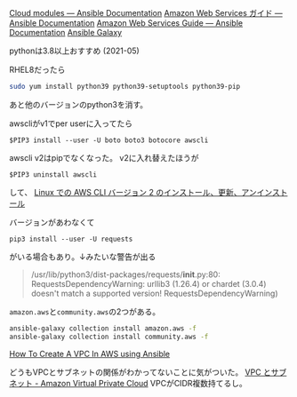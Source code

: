 
[Cloud modules — Ansible Documentation](https://docs.ansible.com/ansible/2.9_ja/modules/list_of_cloud_modules.html#amazon)
[Amazon Web Services ガイド — Ansible Documentation](https://docs.ansible.com/ansible/2.9_ja/scenario_guides/guide_aws.html)
[Amazon Web Services Guide — Ansible Documentation](https://docs.ansible.com/ansible/latest/scenario_guides/guide_aws.html)
[Ansible Galaxy](https://galaxy.ansible.com/community/aws)


pythonは3.8以上おすすめ (2021-05)

RHEL8だったら 
```sh
sudo yum install python39 python39-setuptools python39-pip
```
あと他のバージョンのpython3を消す。

awscliがv1でper userに入ってたら
```
$PIP3 install --user -U boto boto3 botocore awscli
```
awscli v2はpipでなくなった。
v2に入れ替えたほうが

```
$PIP3 uninstall awscli
```
して、
[Linux での AWS CLI バージョン 2 のインストール、更新、アンインストール](https://docs.aws.amazon.com/ja_jp/cli/latest/userguide/install-cliv2-linux.html)

バージョンがあわなくて
```
pip3 install --user -U requests
```
がいる場合もあり。↓みたいな警告が出る
> /usr/lib/python3/dist-packages/requests/__init__.py:80: RequestsDependencyWarning: urllib3 (1.26.4) or chardet (3.0.4) doesn't
 match a supported version!
  RequestsDependencyWarning)

`amazon.aws`と`community.aws`の2つがある。

```sh
ansible-galaxy collection install amazon.aws -f
ansible-galaxy collection install community.aws -f
```

[How To Create A VPC In AWS using Ansible](https://www.infinitypp.com/ansible/create-vpc-ansible-aws/)

どうもVPCとサブネットの関係がわかってないことに気がついた。
[VPC とサブネット \- Amazon Virtual Private Cloud](https://docs.aws.amazon.com/ja_jp/vpc/latest/userguide/VPC_Subnets.html)
VPCがCIDR複数持てるし。
